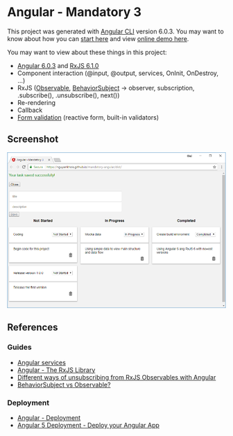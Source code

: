 # Angular - Mandatory 3

This project was generated with [Angular CLI](https://github.com/angular/angular-cli) version 6.0.3. You may want to know about how you can [start here](ANGULAR.md) and view [online demo here](https://nguyenkhois.github.io/mandatory-angular/dist/).

You may want to view about these things in this project:
* [Angular 6.0.3](https://blog.angular.io/version-6-of-angular-now-available-cc56b0efa7a4)  and [RxJS 6.1.0](https://github.com/ReactiveX/rxjs/blob/master/MIGRATION.md)
* Component interaction (@input, @output, services, OnInit, OnDestroy, ...)
* RxJS ([Observable](http://reactivex.io/rxjs/manual/overview.html#observer), [BehaviorSubject](http://reactivex.io/rxjs/manual/overview.html#behaviorsubject) -> observer, subscription, .subscribe(), .unsubscribe(), next())
* Re-rendering
* Callback
* [Form validation](https://angular.io/guide/form-validation) (reactive form, built-in validators)

## Screenshot
![Screenshot](src/assets/screenshot.png)

## References
### Guides
* [Angular services](https://angular.io/tutorial/toh-pt4)
* [Angular - The RxJS Library](https://angular.io/guide/rx-library)
* [Different ways of unsubscribing from RxJS Observables with Angular](https://blog.codecentric.de/en/2018/01/different-ways-unsubscribing-rxjs-observables-angular/)
* [BehaviorSubject vs Observable?](https://stackoverflow.com/questions/39494058/behaviorsubject-vs-observable)

### Deployment
* [Angular - Deployment](https://angular.io/guide/deployment)
* [Angular 5 Deployment - Deploy your Angular App](https://coursetro.com/posts/code/112/Angular-5-Deployment---Deploy-your-Angular-App)